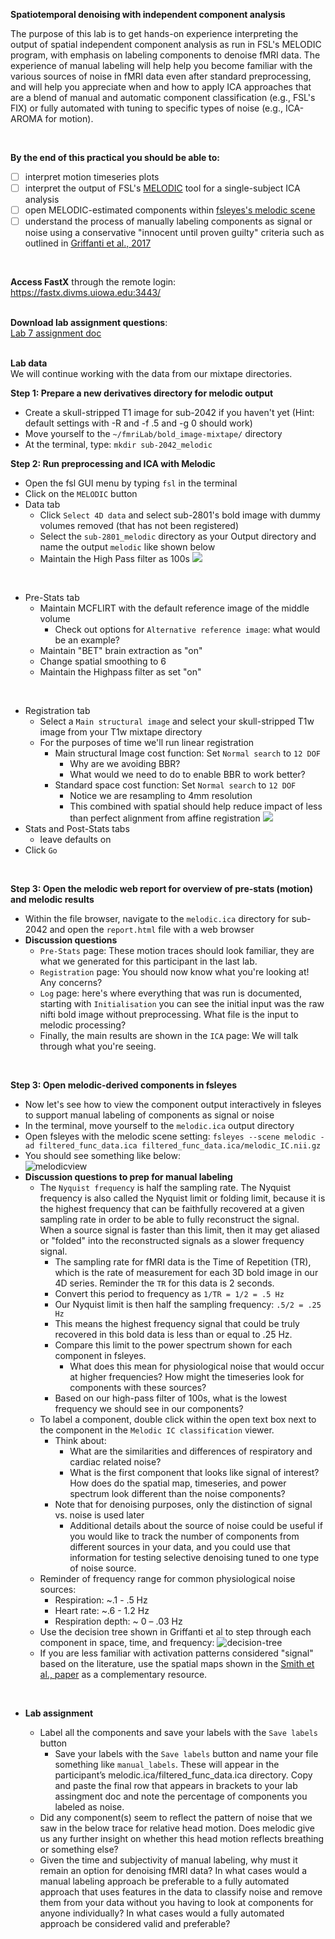 **Spatiotemporal denoising with independent component analysis** 
</br>

The purpose of this lab is to get hands-on experience interpreting the output of spatial independent component analysis as run in FSL's MELODIC program, with emphasis on labeling components to denoise fMRI data. The experience of manual labeling will help help you become familiar with the various sources of noise in fMRI data even after standard preprocessing, and will help you appreciate when and how to apply ICA approaches that are a blend of manual and automatic component classification (e.g., FSL's FIX) or fully automated with tuning to specific types of noise (e.g., ICA-AROMA for motion). 

</br>


**By the end of this practical you should be able to:** <br/>
* [ ] interpret motion timeseries plots
* [ ] interpret the output of FSL's [MELODIC](https://fsl.fmrib.ox.ac.uk/fsl/fslwiki/MELODIC) tool for a single-subject ICA analysis
* [ ] open MELODIC-estimated components within [fsleyes's melodic scene](https://open.win.ox.ac.uk/pages/fsl/fsleyes/fsleyes/userdoc/ic_classification.html)
* [ ] understand the process of manually labeling components as signal or noise using a conservative "innocent until proven guilty" criteria such as outlined in [Griffanti et al., 2017](https://github.com/mwvoss/PSY6280/blob/main/pdfs/Griffanti-2017-ICA.pdf)
<br/>

**Access FastX** through the remote login: <br>
https://fastx.divms.uiowa.edu:3443/  <br/>
<br/>

**Download lab assignment questions**: <br>
[Lab 7 assignment doc](https://www.dropbox.com/s/frvt6aacf9js8ci/Lab-07_questions.docx?dl=0) <br>
<br/>

**Lab data** <br>
We will continue working with the data from our mixtape directories.
</br>

**Step 1: Prepare a new derivatives directory for melodic output**
* Create a skull-stripped T1 image for sub-2042 if you haven't yet (Hint: default settings with -R and -f .5 and -g 0 should work)
* Move yourself to the `~/fmriLab/bold_image-mixtape/` directory
* At the terminal, type: `mkdir sub-2042_melodic`

**Step 2: Run preprocessing and ICA with Melodic** 
* Open the fsl GUI menu by typing `fsl` in the terminal
* Click on the `MELODIC` button
* Data tab
    * Click `Select 4D data` and select sub-2801's bold image with dummy volumes removed (that has not been registered)
    * Select the `sub-2801_melodic` directory as your Output directory and name the output `melodic` like shown below
    * Maintain the High Pass filter as 100s
![ ](images/denoising_melodic-input.png)
</br>

* Pre-Stats tab
    * Maintain MCFLIRT with the default reference image of the middle volume
        * Check out options for `Alternative reference image`: what would be an example?
    * Maintain "BET" brain extraction as "on"
    * Change spatial smoothing to 6
    * Maintain the Highpass filter as set "on"
</br>  

* Registration tab
    * Select a `Main structural image` and select your skull-stripped T1w image from your T1w mixtape directory
    * For the purposes of time we'll run linear registration
        * Main structural Image cost function: Set `Normal search` to `12 DOF` 
            * Why are we avoiding BBR?
            * What would we need to do to enable BBR to work better?
        * Standard space cost function: Set `Normal search` to `12 DOF` 
            * Notice we are resampling to 4mm resolution
            * This combined with spatial should help reduce impact of less than perfect alignment from affine registration 
![ ](images/denoising_melodic-registration.png)
* Stats and Post-Stats tabs
    * leave defaults on
* Click `Go`
</br>

**Step 3: Open the melodic web report for overview of pre-stats (motion) and melodic results** 
* Within the file browser, navigate to the `melodic.ica` directory for sub-2042 and open the `report.html` file with a web browser
* **Discussion questions**
    * `Pre-Stats` page: These motion traces should look familiar, they are what we generated for this participant in the last lab.
    * `Registration` page: You should now know what you're looking at! Any concerns?
    * `Log` page: here's where everything that was run is documented, starting with `Initialisation` you can see the initial input was the raw nifti bold image without preprocessing. What file is the input to melodic processing?
    * Finally, the main results are shown in the `ICA` page: We will talk through what you're seeing.
</br>


 **Step 3: Open melodic-derived components in fsleyes** 
* Now let's see how to view the component output interactively in fsleyes to support manual labeling of components as signal or noise
* In the terminal, move yourself to the `melodic.ica` output directory
* Open fsleyes with the melodic scene setting: `fsleyes --scene melodic -ad filtered_func_data.ica filtered_func_data.ica/melodic_IC.nii.gz`
* You should see something like below: <br>
![melodicview](images/denoising_melodicView.png)
* **Discussion questions to prep for manual labeling**
    * The `Nyquist frequency` is half the sampling rate. The Nyquist frequency is also called the Nyquist limit or folding limit, because it is the highest frequency that can be faithfully recovered at a given sampling rate in order to be able to fully reconstruct the signal. When a source signal is faster than this limit, then it may get aliased or "folded" into the reconstructed signals as a slower frequency signal.
        * The sampling rate for fMRI data is the Time of Repetition (TR), which is the rate of measurement for each 3D bold image in our 4D series. Reminder the `TR` for this data is 2 seconds.
        * Convert this period to frequency as `1/TR = 1/2 = .5 Hz`
        * Our Nyquist limit is then half the sampling frequency: `.5/2 = .25 Hz`
        * This means the highest frequency signal that could be truly recovered in this bold data is less than or equal to .25 Hz.
        * Compare this limit to the power spectrum shown for each component in fsleyes. 
            * What does this mean for physiological noise that would occur at higher frequencies? How might the timeseries look for components with these sources?
        * Based on our high-pass filter of 100s, what is the lowest frequency we should see in our components?
    * To label a component, double click within the open text box next to the component in the `Melodic IC classification` viewer.
        * Think about:
            * What are the similarities and differences of respiratory and cardiac related noise?
            * What is the first component that looks like signal of interest? How does do the spatial map, timeseries, and power spectrum look different than the noise components?
        * Note that for denoising purposes, only the distinction of signal vs. noise is used later
            * Additional details about the source of noise could be useful if you would like to track the number of components from different sources in your data, and you could use that information for testing selective denoising tuned to one type of noise source.
    * Reminder of frequency range for common physiological noise sources:
        * Respiration: ~.1 - .5 Hz
        * Heart rate: ~.6 - 1.2 Hz
        * Respiration depth: ~ 0 – .03 Hz
    * Use the decision tree shown in Griffanti et al to step through each component in space, time, and frequency: 
    ![decision-tree](images/denoising_decision-tree.png)
    * If you are less familiar with activation patterns considered "signal" based on the literature, use the spatial maps shown in the [Smith et al., paper](https://github.com/mwvoss/PSY6280/blob/main/pdfs/Smith-2009-BrainNets.pdf) as a complementary resource.  

</br>

* **Lab assignment**

    * Label all the components and save your labels with the `Save labels` button
        * Save your labels with the `Save labels` button and name your file something like `manual_labels`. These will appear in the participant’s melodic.ica/filtered_func_data.ica directory. Copy and paste the final row that appears in brackets to your lab assingment doc and note the percentage of components you labeled as noise. 
    * Did any component(s) seem to reflect the pattern of noise that we saw in the below trace for relative head motion. Does melodic give us any further insight on whether this head motion reflects breathing or something else?
    * Given the time and subjectivity of manual labeling, why must it remain an option for denoising fMRI data? In what cases would a manual labeling approach be preferable to a fully automated approach that uses features in the data to classify noise and remove them from your data without you having to look at components for anyone individually?  In what cases would a fully automated approach be considered valid and preferable? 
</br>

